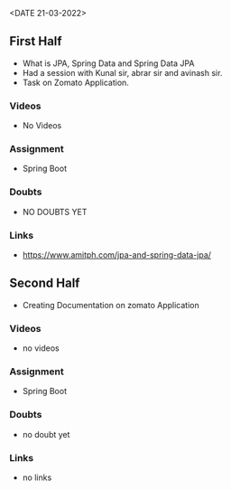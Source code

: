 <DATE 21-03-2022>

## First Half
- What is JPA, Spring Data and Spring Data JPA
- Had a session with Kunal sir, abrar sir and avinash sir.
- Task on Zomato Application.

### Videos
- No Videos

### Assignment 
- Spring Boot <In-progress>

### Doubts
- NO DOUBTS YET

### Links
- https://www.amitph.com/jpa-and-spring-data-jpa/

## Second Half
- Creating Documentation on zomato Application

### Videos
- no videos

### Assignment 
- Spring Boot <In-progress>

### Doubts
- no doubt yet

### Links
- no links

